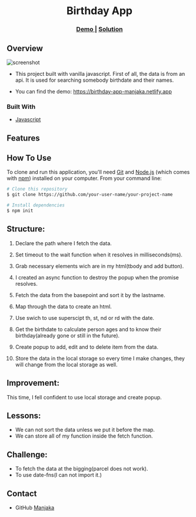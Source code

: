<h1 align="center">Birthday App</h1>

<div align="center">
  <h3>
    <a href="https://birthday-app-manjaka.netlify.app">
      Demo
    </a>
    <span> | </span>
    <a href="https://github.com/moro-patana/birthday-app">
      Solution
    </a>
  </h3>
</div>

## Overview
![screenshot](https://iili.io/KT50yF.png)


- This project built with vanilla javascript. First of all, the data is from an api. It is used for searching somebody birthdate and their names.


-   You can find the demo: https://birthday-app-manjaka.netlify.app

### Built With


-   [Javascript](http://vanilla-js.com/)

## Features

## How To Use


To clone and run this application, you'll need [Git](https://git-scm.com) and [Node.js](https://nodejs.org/en/download/) (which comes with [npm](http://npmjs.com)) installed on your computer. From your command line:

```bash
# Clone this repository
$ git clone https://github.com/your-user-name/your-project-name

# Install dependencies
$ npm init

```
## Structure:
 1. Declare the path where I fetch the data.

 2. Set timeout to the wait function when it resolves in milliseconds(ms).

 3. Grab necessary elements wich are in my html(tbody and add button).

 4. I created an async function to destroy the popup when the promise resolves.

 5. Fetch the data from the basepoint and sort it by the lastname.

 6. Map through the data to create an html.

 7. Use swich to use superscipt th, st, nd or rd with the date.

 8. Get the birthdate to calculate person ages and to know their birthday(already gone or still in the future).

 9. Create popup to add, edit and to delete item from the data.

 10. Store the data in the local storage so every time I make changes, they will change from the local storage as well.

 ## Improvement:
  This time, I fell confident to use local storage and create popup.

## Lessons:
- We can not sort the data unless we put it before the map.
- We can store all of my function inside the fetch function.

## Challenge:
- To fetch the data at the bigging(parcel does not work).
- To use date-fns(I can not import it.)


## Contact

-   GitHub [Manjaka](https://github.com/moro-patana/country-quiz)


  

  

